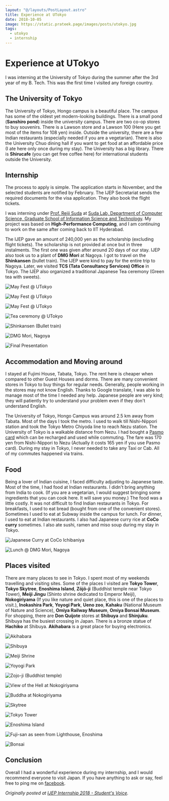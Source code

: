 ```yaml
---
layout: "@/layouts/PostLayout.astro"
title: Experience at UTokyo
date: 2018-10-05
image: https://static.prateek.page/images/posts/utokyo.jpg
tags:
  - utokyo
  - internship
---
```


# Experience at UTokyo

I was interning at the University of Tokyo during the summer after the 3rd year of my B. Tech. This was the first time I visited any foreign country.

<!--more-->

## The University of Tokyo

The University of Tokyo, Hongo campus is a beautiful place. The campus has some of the oldest yet modern-looking buildings. There is a small pond (**Sanshiro pond**) inside the university campus. There are two co-op stores to buy souvenirs. There is a Lawson store and a Lawson 100 (Here you get most of the items for 108 yen) inside. Outside the university, there are a few Indian restaurants (especially needed if you are a vegetarian). There is also the University Chuo dining hall if you want to get food at an affordable price (I ate here only once during my stay). The University has a big library. There is **Shirucafe** (you can get free coffee here) for international students outside the University.

## Internship

The process to apply is simple. The application starts in November, and the selected students are notified by February. The IJEP Secretariat sends the required documents for the visa application. They also book the flight tickets.

I was interning under [Prof. Reiji Suda](http://olab.is.s.u-tokyo.ac.jp/~reiji/) at [Suda Lab, Department of Computer Science, Graduate School of Information Science and Technology](http://olab.is.s.u-tokyo.ac.jp/~reiji/lab-e.html). My project was based on **High-Performance Computing**, and I am continuing to work on the same after coming back to IIT Hyderabad.

The IJEP gave an amount of 240,000 yen as the scholarship (excluding flight tickets). The scholarship is not provided at once but in three instalments. The first one was given after around 20 days of our stay. IJEP also took us to a plant of **DMG Mori** at Nagoya. I got to travel on the **Shinkansen** (bullet train). The IJEP were kind to pay for the entire trip to Nagoya. Later, we visited **TCS (Tata Consultancy Services) Office** in Tokyo. The IJEP also organized a traditional Japanese Tea ceremony (Green tea with sweets).

![May Fest @ UTokyo](https://static.prateek.page/images/posts/experience-at-utokyo/mayfest1.jpg)

![May Fest @ UTokyo](https://static.prateek.page/images/posts/experience-at-utokyo/mayfest2.jpg)

![May Fest @ UTokyo](https://static.prateek.page/images/posts/experience-at-utokyo/mayfest3.jpg)

![Tea ceremony @ UTokyo](https://static.prateek.page/images/posts/experience-at-utokyo/teaceremony.jpg)

![Shinkansen (Bullet train)](https://static.prateek.page/images/posts/experience-at-utokyo/shinkansen.jpg)

![DMG Mori, Nagoya](https://static.prateek.page/images/posts/experience-at-utokyo/dmgmori.jpg)

![Final Presentation](https://static.prateek.page/images/posts/experience-at-utokyo/final.jpg)

## Accommodation and Moving around

I stayed at Fujimi House, Tabata, Tokyo. The rent here is cheaper when compared to other Guest Houses and dorms. There are many convenient stores in Tokyo to buy things for regular needs. Generally, people working in the stores may not know English. Thanks to Google translate, I was able to manage most of the time I needed any help. Japanese people are very kind; they will patiently try to understand your problem even if they don't understand English.

The University of Tokyo, Hongo Campus was around 2.5 km away from Tabata. Most of the days I took the metro. I used to walk till Nishi-Nippori station and took the Tokyo Metro Chiyoda line to reach Nezu station. The University of Tokyo is a walkable distance from Nezu. I had bought a [Pasmo card](https://www.pasmo.co.jp/en/) which can be recharged and used while commuting. The fare was 170 yen from Nishi-Nippori to Nezu (Actually it costs 165 yen if you use Pasmo card). During my stay in Tokyo, I never needed to take any Taxi or Cab. All of my commutes happened via trains.

## Food

Being a lover of Indian cuisine, I faced difficulty adjusting to Japanese taste. Most of the time, I had food at Indian restaurants. I didn't bring anything from India to cook. (If you are a vegetarian, I would suggest bringing some ingredients that you can cook here. It will save you money.) The food was a little costly. It was not difficult to find Indian restaurants in Tokyo. For breakfasts, I used to eat bread (bought from one of the convenient stores). Sometimes I used to eat at Subway inside the campus for lunch. For dinner, I used to eat at Indian restaurants. I also had Japanese curry rice at **CoCo curry** sometimes. I also ate sushi, ramen and miso soup during my stay in Tokyo.

![Japanese Curry at CoCo Ichibaniya](https://static.prateek.page/images/posts/experience-at-utokyo/curry.jpg)

![Lunch @ DMG Mori, Nagoya](https://static.prateek.page/images/posts/experience-at-utokyo/dmgmorilunch.jpg)

## Places visited

There are many places to see in Tokyo. I spent most of my weekends travelling and visiting sites. Some of the places I visited are **Tokyo Tower**, **Tokyo Skytree**, **Enoshima Island**, **Zōjō-ji** (Buddhist temple near Tokyo Tower), **Meiji Jingu** (Shinto shrine dedicated to Emperor Meiji), **Nokogiriyama** (If you like nature and quiet place, this is one of the places to visit.), **Inokashira Park**, **Yoyogi Park**, **Ueno zoo**, **Kahaku** (National Museum of Nature and Science), **Omiya Railway Museum**, **Omiya Bonsai Museum**. For shopping, there are **Don Quijote** stores at **Shibuya** and **Shinjuku**. Shibuya has the busiest crossing in Japan. There is a bronze statue of **Hachiko** at Shibuya. **Akihabara** is a great place for buying electronics.

![Akihabara](https://static.prateek.page/images/posts/experience-at-utokyo/akihabara.jpg)

![Shibuya](https://static.prateek.page/images/posts/experience-at-utokyo/shibuya.jpg)

![Meiji Shrine](https://static.prateek.page/images/posts/experience-at-utokyo/meijishrine.jpg)

![Yoyogi Park](https://static.prateek.page/images/posts/experience-at-utokyo/yoyogipark.jpg)

![Zojo-ji (Buddhist temple)](https://static.prateek.page/images/posts/experience-at-utokyo/zojoji.jpg)

![View of the Hell at Nokogiriyama](https://static.prateek.page/images/posts/experience-at-utokyo/nokogiri.jpg)

![Buddha at Nokogiriyama](https://static.prateek.page/images/posts/experience-at-utokyo/nokogiribuddha.jpg)

![Skytree](https://static.prateek.page/images/posts/experience-at-utokyo/skytreeview.jpg)

![Tokyo Tower](https://static.prateek.page/images/posts/experience-at-utokyo/tokyotower.jpg)

![Enoshima Island](https://static.prateek.page/images/posts/experience-at-utokyo/enoshima.jpg)

![Fuji-san as seen from Lighthouse, Enoshima](https://static.prateek.page/images/posts/experience-at-utokyo/fujisan.jpg)

![Bonsai](https://static.prateek.page/images/posts/experience-at-utokyo/bonsai.jpg)

## Conclusion

Overall I had a wonderful experience during my internship, and I would recommend everyone to visit Japan.
If you have anything to ask or say, feel free to ping me on [facebook](https://www.facebook.com/prateekkumarweb).

_Originally posted at [IJEP Internship 2018 - Student's Voice](http://ijep.t.u-tokyo.ac.jp/2018/10/05/ijep-internship-program-2018-prateek-kumar-iithyderabad/)._
